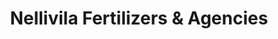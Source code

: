 ---
title: "Nellivila Fertilizers & Agencies"
url: /nellikunnam/nellivila-fertilizers-and-agencies/
shop: agrarian
---